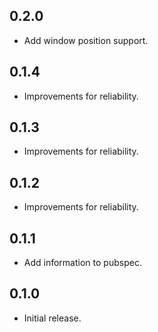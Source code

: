 ## 0.2.0
* Add window position support.

## 0.1.4
* Improvements for reliability.

## 0.1.3
* Improvements for reliability.

## 0.1.2
* Improvements for reliability.

## 0.1.1
* Add information to pubspec.

## 0.1.0
* Initial release.
